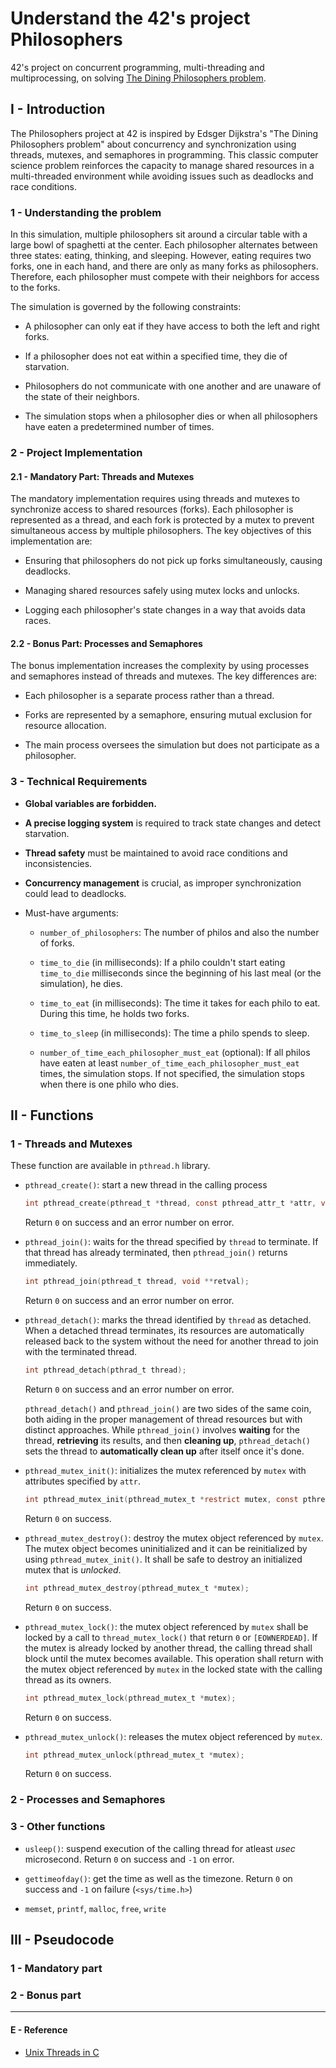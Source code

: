 # Understand the 42's project Philosophers
42's project on concurrent programming, multi-threading and multiprocessing, on solving [The Dining Philosophers problem](https://en.wikipedia.org/wiki/Dining_philosophers_problem).



## I - Introduction


The Philosophers project at 42 is inspired by Edsger Dijkstra's "The Dining Philosophers problem" about concurrency and synchronization using threads, mutexes, and semaphores in programming. This classic computer science problem reinforces the capacity to manage shared resources in a multi-threaded environment while avoiding issues such as deadlocks and race conditions.


### 1 - Understanding the problem

In this simulation, multiple philosophers sit around a circular table with a large bowl of spaghetti at the center. Each philosopher alternates between three states: eating, thinking, and sleeping. However, eating requires two forks, one in each hand, and there are only as many forks as philosophers. Therefore, each philosopher must compete with their neighbors for access to the forks.

The simulation is governed by the following constraints:

- A philosopher can only eat if they have access to both the left and right forks.

- If a philosopher does not eat within a specified time, they die of starvation.

- Philosophers do not communicate with one another and are unaware of the state of their neighbors.

- The simulation stops when a philosopher dies or when all philosophers have eaten a predetermined number of times.

### 2 - Project Implementation

#### 2.1 - Mandatory Part: Threads and Mutexes

The mandatory implementation requires using threads and mutexes to synchronize access to shared resources (forks). Each philosopher is represented as a thread, and each fork is protected by a mutex to prevent simultaneous access by multiple philosophers. The key objectives of this implementation are:

- Ensuring that philosophers do not pick up forks simultaneously, causing deadlocks.

- Managing shared resources safely using mutex locks and unlocks.

- Logging each philosopher's state changes in a way that avoids data races.


#### 2.2 - Bonus Part: Processes and Semaphores

The bonus implementation increases the complexity by using processes and semaphores instead of threads and mutexes. The key differences are:

- Each philosopher is a separate process rather than a thread.

- Forks are represented by a semaphore, ensuring mutual exclusion for resource allocation.

- The main process oversees the simulation but does not participate as a philosopher.


### 3 - Technical Requirements

- **Global variables are forbidden.**

- **A precise logging system** is required to track state changes and detect starvation.

- **Thread safety** must be maintained to avoid race conditions and inconsistencies.

- **Concurrency management** is crucial, as improper synchronization could lead to deadlocks.

- Must-have arguments:
	- `number_of_philosophers`: The number of philos and also the number of forks.

	- `time_to_die` (in milliseconds): If a philo couldn't start eating `time_to_die` milliseconds since the beginning of his last meal (or the simulation), he dies.

	- `time_to_eat` (in milliseconds): The time it takes for each philo to eat. During this time, he holds two forks.

	- `time_to_sleep` (in milliseconds): The time a philo spends to sleep.
	
	- `number_of_time_each_philosopher_must_eat` (optional): If all philos have eaten at least `number_of_time_each_philosopher_must_eat` times, the simulation stops. If not specified, the simulation stops when there is one philo who dies.


## II - Functions

### 1 - Threads and Mutexes

These function are available in `pthread.h` library.

- `pthread_create()`: start a new thread in the calling process
	```c
	int pthread_create(pthread_t *thread, const pthread_attr_t *attr, void *(*start_routine) (void *), void *arg);
	```
	Return `0` on success and an error number on error.

- `pthread_join()`: waits for the thread specified by `thread` to terminate. If that thread has already terminated, then `pthread_join()` returns immediately.

	```c
	int pthread_join(pthread_t thread, void **retval);
	```
	Return `0` on success and an error number on error.

- `pthread_detach()`: marks the thread identified by `thread` as detached. When a detached thread terminates, its resources are automatically released back to the system without the need for another thread to join with the terminated thread.
	```c
	int pthread_detach(pthrad_t thread);
	```
	Return `0` on success and an error number on error.
	
	`pthread_detach()` and `pthread_join()` are two sides of the same coin, both aiding in the proper management of thread resources but with distinct approaches. While `pthread_join()` involves **waiting** for the thread, **retrieving** its results, and then **cleaning up**, `pthread_detach()` sets the thread to **automatically clean up** after itself once it's done.

- `pthread_mutex_init()`: initializes the mutex referenced by `mutex` with attributes specified by `attr`.
	```c
	int pthread_mutex_init(pthread_mutex_t *restrict mutex, const pthread_mutexattr_t *restrict attr);
	```
	Return `0` on success.

- `pthread_mutex_destroy()`: destroy the mutex object referenced by `mutex`. The mutex object becomes uninitialized and it can be reinitialized by using `pthread_mutex_init()`. It shall be safe to destroy an initialized mutex that is *unlocked*.
	```c
	int pthread_mutex_destroy(pthread_mutex_t *mutex);
	```
	Return `0` on success.

- `pthread_mutex_lock()`: the mutex object referenced by `mutex` shall be locked by a call to `thread_mutex_lock()` that return `0` or `[EOWNERDEAD]`. If the mutex is already locked by another thread, the calling thread shall block until the mutex becomes available. This operation shall return with the mutex object referenced by `mutex` in the locked state with the calling thread as its owners.
	```c
	int pthread_mutex_lock(pthread_mutex_t *mutex);
	```
	Return `0` on success.

- `pthread_mutex_unlock()`: releases the mutex object referenced by `mutex`.
	```c
	int pthread_mutex_unlock(pthread_mutex_t *mutex);
	```
	Return `0` on success.


### 2 - Processes and Semaphores



### 3 - Other functions

- `usleep()`: suspend execution of the calling thread for atleast *usec* microsecond. Return `0` on success and `-1` on error.

- `gettimeofday()`: get the time as well as the timezone. Return `0` on success and `-1` on failure (`<sys/time.h>`)

- `memset`, `printf`, `malloc`, `free`, `write`


## III - Pseudocode

### 1 - Mandatory part




### 2 - Bonus part









 ---

 #### E - Reference
 - [Unix Threads in C](https://www.youtube.com/playlist?list=PLfqABt5AS4FmuQf70psXrsMLEDQXNkLq2)

